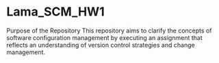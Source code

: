 # Lama_SCM_HW1
Purpose of the Repository
This repository aims to clarify the concepts of software configuration management by executing an assignment that reflects an understanding of version control strategies and change management.
